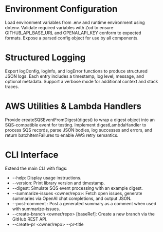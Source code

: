 # Environment Configuration

Load environment variables from .env and runtime environment using dotenv. Validate required variables with Zod to ensure GITHUB_API_BASE_URL and OPENAI_API_KEY conform to expected formats. Expose a parsed config object for use by all components.

# Structured Logging

Export logConfig, logInfo, and logError functions to produce structured JSON logs. Each entry includes a timestamp, log level, message, and optional metadata. Support a verbose mode for additional context and stack traces.

# AWS Utilities & Lambda Handlers

Provide createSQSEventFromDigest(digest) to wrap a digest object into an SQS-compatible event for testing. Implement digestLambdaHandler to process SQS records, parse JSON bodies, log successes and errors, and return batchItemFailures to enable AWS retry semantics.

# CLI Interface

Extend the main CLI with flags:

- --help: Display usage instructions.
- --version: Print library version and timestamp.
- --digest: Simulate SQS event processing with an example digest.
- --summarize-issues <owner/repo>: Fetch open issues, generate summaries via OpenAI chat completions, and output JSON.
- --post-comment <issueNumber>: Post a generated summary as a comment when used with summarize-issues.
- --create-branch <owner/repo> <branchName> [baseRef]: Create a new branch via the GitHub REST API.
- --create-pr <owner/repo> <branchName> --pr-title <title> --pr-body <body>: Open a pull request from branchName to the default branch.

Ensure structured logging, error handling, and optional verbose statistics for each command.

# HTTP Server Endpoints

Enhance startServer to expose:

- GET /health: Liveness probe returning status, uptime, and timestamp.
- GET /metrics: Prometheus-formatted metrics, protected by Basic Auth when configured.
- GET /openapi.json: Serve the OpenAPI 3.0 schema.
- GET /docs: Render interactive HTML docs using Markdown, protected by Basic Auth when configured.
- POST /branches: Create a branch given owner, repo, branchName, and optional baseRef. Validate GITHUB_API_TOKEN, enforce rate limiting and CORS, respond 201 with JSON { owner, repo, branch }.
- POST /pulls: Create a pull request given owner, repo, head, base, title, and body. Validate GITHUB_API_TOKEN, enforce rate limiting, respond 201 with JSON containing pull request URL and number.

Maintain existing endpoints unchanged, including authentication, rate limiting, and metrics recording.

# GitHub Issue Summarization & Branch/PR Management

Implement reusable functions:

- summarizeIssues(owner: string, repo: string): Promise<object>  Fetch open issues, call OpenAI chat completions to generate concise summaries, and return structured JSON.
- postIssueComment(owner: string, repo: string, issueNumber: number, summary: string): Promise<object>  Post a comment containing summary to the specified issue.
- createBranch(owner: string, repo: string, branchName: string, baseRef?: string): Promise<string>  Create a branch reference via GitHub REST API and return the new branch name.
- createPullRequest(owner: string, repo: string, head: string, base: string, title: string, body: string): Promise<object>  Open a pull request via GitHub REST API and return the API response.

Expose these functions in src/lib/main.js and wire them into the CLI and HTTP routes.

# Success Criteria & Testing

- All existing tests must pass without modification.
- Add unit tests for new utilities: createSQSEventFromDigest, digestLambdaHandler error and success paths, GitHub utilities (summarizeIssues, postIssueComment, createBranch, createPullRequest) with mocked API calls.
- Add CLI tests for new flags, verifying exit codes, JSON output, and error handling for invalid input.
- Add HTTP server tests for POST /branches and POST /pulls covering authentication failures, rate limiting, validation errors, and successful responses.

# Documentation & README Updates

- Update sandbox/README.md Key Features to reflect full feature set including config, logging, AWS utilities, CLI flags, HTTP endpoints, and GitHub management.
- Amend sandbox/docs/SERVER.md to include POST /branches and POST /pulls schemas and examples.
- Create sandbox/docs/BRANCH_PR.md with API reference, CLI examples, and usage scenarios for issue summarization, branch creation, and pull requests.

# Dependencies & Constraints

- Modify only src/lib/main.js, sandbox/source/server.js, sandbox/tests/, sandbox/docs/, sandbox/README.md, and package.json.
- Introduce no new runtime dependencies; use existing libraries: fetch, dotenv, zod, openai.
- Maintain ESM compatibility, existing coding style, and alignment with the mission statement.